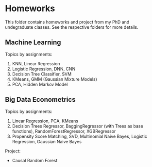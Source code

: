 # Homeworks 

This folder contains homeworks and project from my PhD and undegraduate classes. See the respective folders for more details.

## Machine Learning
Topics by assignments:
1. KNN, Linear Regression
2. Logistic Regression, DNN, CNN
3. Decision Tree Classifier, SVM
4. KMeans, GMM (Gaussian Mixture Models)
5. PCA, Hidden Markov Model

## Big Data Econometrics
Topics by assignments:
1. Linear Regression, PCA, KMeans
2. Decision Trees Regressor, BaggingRegressor (with Trees as base functions), RandomForestRegressor, XGBRegressor
3. Propensity Score Matching, SVD, Multinomial Naive Bayes, Logistic Regression, Gaussian Naive Bayes

Project:
* Causal Random Forest
